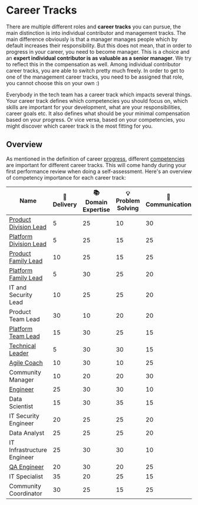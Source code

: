 # Career Tracks

There are multiple different roles and **career tracks** you can pursue, the main distinction is into individual contributor and management tracks. The main difference obviously is that a manager manages people which by default increases their responsibility. But this does not mean, that in order to progress in your career, you need to become manager. This is a choice and an **expert individual contributor is as valuable as a senior manager**. We try to reflect this in the compensation as well. Among individual contributor career tracks, you are able to switch pretty much freely. In order to get to one of the management career tracks, you need to be assigned that role, you cannot choose this on your own :)

Everybody in the tech team has a career track which impacts several things. Your career track defines which competencies you should focus on, which skills are important for your development, what are your responsibilities, career goals etc. It also defines what should be your minimal compensation based on your progress. Or vice versa, based on your competencies, you might discover which career track is the most fitting for you.

## Overview

As mentioned in the definition of career [progress](../progress.md), different [competencies](../competencies.md) are important for different career tracks. This will come handy during your first performance review when doing a self-assessment. Here's an overview of competency importance for each career track:

| Name | 🚚 Delivery | 📚 Domain Expertise | 💡 Problem Solving | 💬 Communication | 🎖️ Leadership |
|---------------------------------------------------------|----|----|----|----|----|
| [Product Division Lead](product-division-lead.md)       | 5  | 25 | 10 | 30 | 30 |
| [Platform Division Lead](platform-division-lead.md)     | 5  | 25 | 15 | 25 | 30 |
| [Product Family Lead](product-family-lead.md)           | 10 | 25 | 15 | 25 | 25 |
| [Platform Family Lead](platform-family-lead.md)         | 5  | 30 | 25 | 20 | 20 |
| IT and Security Lead                                    | 10 | 25 | 25 | 20 | 20 |
| Product Team Lead                                       | 30 | 10 | 20 | 20 | 20 |
| [Platform Team Lead](platform-team-lead.md)             | 15 | 30 | 25 | 15 | 15 |
| [Technical Leader](technical-leader.md)                 | 5  | 30 | 30 | 15 | 20 |
| [Agile Coach](agile-coach.md)                           | 10 | 30 | 10 | 25 | 25 |
| Community Manager                                       | 10 | 20 | 20 | 30 | 20 |
| [Engineer](engineer.md)                                 | 25 | 30 | 30 | 10 | 5  |
| Data Scientist                                          | 15 | 30 | 35 | 15 | 5  |
| IT Security Engineer                                    | 20 | 25 | 25 | 20 | 10 |
| Data Analyst                                            | 25 | 25 | 25 | 20 | 5  |
| IT Infrastructure Engineer                              | 25 | 30 | 30 | 10 | 5  |
| [QA Engineer](qa-engineer.md)                           | 20 | 30 | 20 | 25 | 5  |
| IT Specialist                                           | 35 | 20 | 25 | 15 | 5  |
| Community Coordinator                                   | 30 | 25 | 15 | 25 | 5  |
